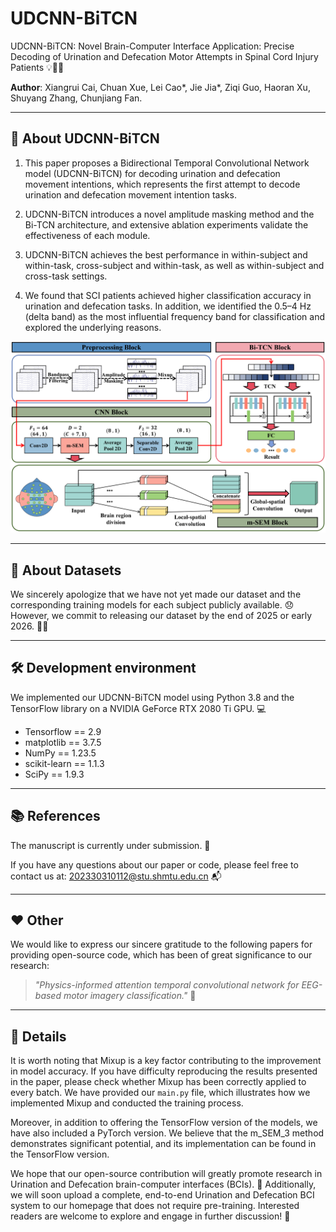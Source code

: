 # UDCNN-BiTCN  
UDCNN-BiTCN: Novel Brain-Computer Interface Application: Precise Decoding of Urination and Defecation Motor Attempts in Spinal Cord Injury Patients 💡🚽💩

**Author**: Xiangrui Cai, Chuan Xue, Lei Cao*, Jie Jia*, Ziqi Guo, Haoran Xu, Shuyang Zhang, Chunjiang Fan.

---

## 🧠 About UDCNN-BiTCN  
1. This paper proposes a Bidirectional Temporal Convolutional Network model (UDCNN-BiTCN) for decoding urination and defecation movement intentions, which represents the first attempt to decode urination and defecation movement intention tasks. 

2. UDCNN-BiTCN introduces a novel amplitude masking method and the Bi-TCN architecture, and extensive ablation experiments validate the effectiveness of each module. 

3. UDCNN-BiTCN achieves the best performance in within-subject and within-task, cross-subject and within-task, as well as within-subject and cross-task settings. 

4. We found that SCI patients achieved higher classification accuracy in urination and defecation tasks. In addition, we identified the 0.5–4 Hz (delta band) as the most influential frequency band for classification and explored the underlying reasons.

![Model](./model.png)

---

## 📁 About Datasets  
We sincerely apologize that we have not yet made our dataset and the corresponding training models for each subject publicly available. 😞 However, we commit to releasing our dataset by the end of 2025 or early 2026. 📅✅

---

## 🛠️ Development environment  
We implemented our UDCNN-BiTCN model using Python 3.8 and the TensorFlow library on a NVIDIA GeForce RTX 2080 Ti GPU. 💻

- Tensorflow == 2.9  
- matplotlib == 3.7.5  
- NumPy == 1.23.5  
- scikit-learn == 1.1.3  
- SciPy == 1.9.3  

---

## 📚 References  
The manuscript is currently under submission. 📝

If you have any questions about our paper or code, please feel free to contact us at: 202330310112@stu.shmtu.edu.cn 📬

---

## ❤️ Other  
We would like to express our sincere gratitude to the following papers for providing open-source code, which has been of great significance to our research:

> *"Physics-informed attention temporal convolutional network for EEG-based motor imagery classification."* 🧪

---

## 🧩 Details  
It is worth noting that Mixup is a key factor contributing to the improvement in model accuracy. If you have difficulty reproducing the results presented in the paper, please check whether Mixup has been correctly applied to every batch. We have provided our `main.py` file, which illustrates how we implemented Mixup and conducted the training process. 

Moreover, in addition to offering the TensorFlow version of the models, we have also included a PyTorch version. We believe that the m_SEM_3 method demonstrates significant potential, and its implementation can be found in the TensorFlow version. 

We hope that our open-source contribution will greatly promote research in Urination and Defecation brain-computer interfaces (BCIs). 🌱 Additionally, we will soon upload a complete, end-to-end Urination and Defecation BCI system to our homepage that does not require pre-training. Interested readers are welcome to explore and engage in further discussion! 👋

